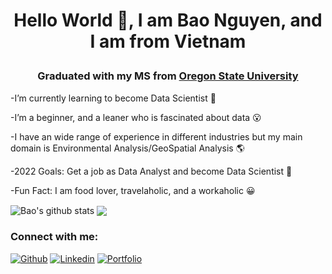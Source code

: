 # <p align="center"> Hello World 👋, I am Bao Nguyen, and I am from Vietnam </p> 

### <p align="center"> Graduated with my MS from [Oregon State University](https://gradschool.oregonstate.edu/story/bao-khanh-nguyen) </p> 



-I’m currently learning to become Data Scientist 🌱

-I’m a beginner, and a leaner who is fascinated about data 😮

-I have an wide range of experience in different industries but my main domain is Environmental Analysis/GeoSpatial Analysis 🌎

-2022 Goals: Get a job as Data Analyst and become Data Scientist 🌻

-Fun Fact: I am food lover, travelaholic, and a workaholic  😀



<img align="center" src="https://github-readme-stats.vercel.app/api?username=Khanhbao8695&show_icons=true&include_all_commits=true&theme=radical" alt="Bao's github stats" />
  
<img align="center" src="https://github-readme-stats.vercel.app/api/top-langs/?username=Khanhbao8695&layout=compact&theme=radical" />



### Connect with me:
[![Github](https://img.shields.io/badge/GitHub-100000?style=for-the-badge&logo=github&logoColor=white)](https://github.com/Khanhbao8695)
[![Linkedin](https://img.shields.io/badge/LinkedIn-0077B5?style=for-the-badge&logo=linkedin&logoColor=white)](https://www.linkedin.com/in/khanhbaonguyen8695/)
[![Portfolio](https://img.shields.io/website?style=for-the-badge&up_color=green&up_message=portfolio&url=https%3A%2F%2Fkhanhbao8695.github.io%2Fbaotheanalyst.github.io%2F)](https://khanhbao8695.github.io/baotheanalyst.github.io/)

